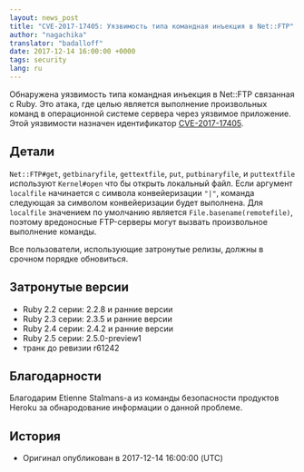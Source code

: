```yaml
---
layout: news_post
title: "CVE-2017-17405: Уязвимость типа командная инъекция в Net::FTP"
author: "nagachika"
translator: "badalloff"
date: 2017-12-14 16:00:00 +0000
tags: security
lang: ru
---
```


Обнаружена уязвимость типа командная инъекция в Net::FTP связанная с Ruby.
Это атака, где целью является выполнение произвольных команд в операционной
системе сервера через уязвимое приложение.
Этой уязвимости назначен идентификатор [CVE-2017-17405](http://cve.mitre.org/cgi-bin/cvename.cgi?name=CVE-2017-17405).

## Детали

`Net::FTP#get`, `getbinaryfile`, `gettextfile`, `put`, `putbinaryfile`, и
`puttextfile` используют `Kernel#open` что бы открыть локальный файл.
Если аргумент `localfile` начинается с символа конвейеризации `"|"`, команда
следующая за символом конвейеризации будет выполнена.
Для `localfile` значением по умолчанию является `File.basename(remotefile)`,
поэтому вредоносные FTP-серверы могут вызвать произвольное выполнение команды.

Все пользователи, использующие затронутые релизы, должны в срочном порядке
обновиться.

## Затронутые версии

* Ruby 2.2 серии: 2.2.8 и ранние версии
* Ruby 2.3 серии: 2.3.5 и ранние версии
* Ruby 2.4 серии: 2.4.2 и ранние версии
* Ruby 2.5 серии: 2.5.0-preview1
* транк до ревизии r61242

## Благодарности

Благодарим Etienne Stalmans-а из команды безопасности продуктов Heroku
за обнародование информации о данной проблеме.

## История

* Оригинал опубликован в 2017-12-14 16:00:00 (UTC)
